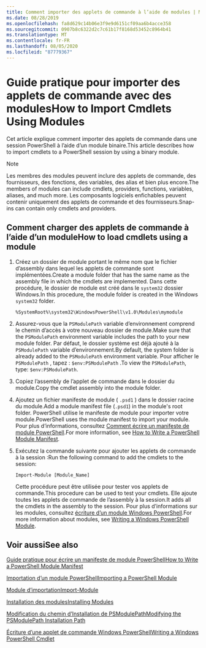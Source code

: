```yaml
---
title: Comment importer des applets de commande à l’aide de modules | Microsoft Docs
ms.date: 08/28/2019
ms.openlocfilehash: fa8d629c14b06e3f9e9d6151cf09aa6b4acce358
ms.sourcegitcommit: 0907b8c6322d2c7c61b17f8168d53452c8964b41
ms.translationtype: MT
ms.contentlocale: fr-FR
ms.lasthandoff: 08/05/2020
ms.locfileid: "87779367"
---
```

# <a name="how-to-import-cmdlets-using-modules"></a><span data-ttu-id="cd2a0-102">Guide pratique pour importer des applets de commande avec des modules</span><span class="sxs-lookup"><span data-stu-id="cd2a0-102">How to Import Cmdlets Using Modules</span></span>

<span data-ttu-id="cd2a0-103">Cet article explique comment importer des applets de commande dans une session PowerShell à l’aide d’un module binaire.</span><span class="sxs-lookup"><span data-stu-id="cd2a0-103">This article describes how to import cmdlets to a PowerShell session by using a binary module.</span></span>

> [!NOTE]
> <span data-ttu-id="cd2a0-104">Les membres des modules peuvent inclure des applets de commande, des fournisseurs, des fonctions, des variables, des alias et bien plus encore.</span><span class="sxs-lookup"><span data-stu-id="cd2a0-104">The members of modules can include cmdlets, providers, functions, variables, aliases, and much more.</span></span> <span data-ttu-id="cd2a0-105">Les composants logiciels enfichables peuvent contenir uniquement des applets de commande et des fournisseurs.</span><span class="sxs-lookup"><span data-stu-id="cd2a0-105">Snap-ins can contain only cmdlets and providers.</span></span>

## <a name="how-to-load-cmdlets-using-a-module"></a><span data-ttu-id="cd2a0-106">Comment charger des applets de commande à l’aide d’un module</span><span class="sxs-lookup"><span data-stu-id="cd2a0-106">How to load cmdlets using a module</span></span>

1. <span data-ttu-id="cd2a0-107">Créez un dossier de module portant le même nom que le fichier d’assembly dans lequel les applets de commande sont implémentées.</span><span class="sxs-lookup"><span data-stu-id="cd2a0-107">Create a module folder that has the same name as the assembly file in which the cmdlets are implemented.</span></span> <span data-ttu-id="cd2a0-108">Dans cette procédure, le dossier de module est créé dans le `system32` dossier Windows.</span><span class="sxs-lookup"><span data-stu-id="cd2a0-108">In this procedure, the module folder is created in the Windows `system32` folder.</span></span>

   `%SystemRoot%\system32\WindowsPowerShell\v1.0\Modules\mymodule`

1. <span data-ttu-id="cd2a0-109">Assurez-vous que la `PSModulePath` variable d’environnement comprend le chemin d’accès à votre nouveau dossier de module.</span><span class="sxs-lookup"><span data-stu-id="cd2a0-109">Make sure that the `PSModulePath` environment variable includes the path to your new module folder.</span></span> <span data-ttu-id="cd2a0-110">Par défaut, le dossier système est déjà ajouté à la `PSModulePath` variable d’environnement.</span><span class="sxs-lookup"><span data-stu-id="cd2a0-110">By default, the system folder is already added to the `PSModulePath` environment variable.</span></span> <span data-ttu-id="cd2a0-111">Pour afficher le `PSModulePath` , tapez : `$env:PSModulePath` .</span><span class="sxs-lookup"><span data-stu-id="cd2a0-111">To view the `PSModulePath`, type: `$env:PSModulePath`.</span></span>

1. <span data-ttu-id="cd2a0-112">Copiez l’assembly de l’applet de commande dans le dossier du module.</span><span class="sxs-lookup"><span data-stu-id="cd2a0-112">Copy the cmdlet assembly into the module folder.</span></span>

1. <span data-ttu-id="cd2a0-113">Ajoutez un fichier manifeste de module ( `.psd1` ) dans le dossier racine du module.</span><span class="sxs-lookup"><span data-stu-id="cd2a0-113">Add a module manifest file (`.psd1`) in the module's root folder.</span></span> <span data-ttu-id="cd2a0-114">PowerShell utilise le manifeste de module pour importer votre module.</span><span class="sxs-lookup"><span data-stu-id="cd2a0-114">PowerShell uses the module manifest to import your module.</span></span> <span data-ttu-id="cd2a0-115">Pour plus d’informations, consultez [Comment écrire un manifeste de module PowerShell](../module/how-to-write-a-powershell-module-manifest.md).</span><span class="sxs-lookup"><span data-stu-id="cd2a0-115">For more information, see [How to Write a PowerShell Module Manifest](../module/how-to-write-a-powershell-module-manifest.md).</span></span>

1. <span data-ttu-id="cd2a0-116">Exécutez la commande suivante pour ajouter les applets de commande à la session :</span><span class="sxs-lookup"><span data-stu-id="cd2a0-116">Run the following command to add the cmdlets to the session:</span></span>

   `Import-Module [Module_Name]`

   <span data-ttu-id="cd2a0-117">Cette procédure peut être utilisée pour tester vos applets de commande.</span><span class="sxs-lookup"><span data-stu-id="cd2a0-117">This procedure can be used to test your cmdlets.</span></span> <span data-ttu-id="cd2a0-118">Elle ajoute toutes les applets de commande de l’assembly à la session.</span><span class="sxs-lookup"><span data-stu-id="cd2a0-118">It adds all the cmdlets in the assembly to the session.</span></span> <span data-ttu-id="cd2a0-119">Pour plus d’informations sur les modules, consultez [écriture d’un module Windows PowerShell](../module/writing-a-windows-powershell-module.md).</span><span class="sxs-lookup"><span data-stu-id="cd2a0-119">For more information about modules, see [Writing a Windows PowerShell Module](../module/writing-a-windows-powershell-module.md).</span></span>

## <a name="see-also"></a><span data-ttu-id="cd2a0-120">Voir aussi</span><span class="sxs-lookup"><span data-stu-id="cd2a0-120">See also</span></span>

[<span data-ttu-id="cd2a0-121">Guide pratique pour écrire un manifeste de module PowerShell</span><span class="sxs-lookup"><span data-stu-id="cd2a0-121">How to Write a PowerShell Module Manifest</span></span>](../module/how-to-write-a-powershell-module-manifest.md)

[<span data-ttu-id="cd2a0-122">Importation d’un module PowerShell</span><span class="sxs-lookup"><span data-stu-id="cd2a0-122">Importing a PowerShell Module</span></span>](../module/importing-a-powershell-module.md)

[<span data-ttu-id="cd2a0-123">Module d’importation</span><span class="sxs-lookup"><span data-stu-id="cd2a0-123">Import-Module</span></span>](/powershell/module/Microsoft.PowerShell.Core/Import-Module)

[<span data-ttu-id="cd2a0-124">Installation des modules</span><span class="sxs-lookup"><span data-stu-id="cd2a0-124">Installing Modules</span></span>](../module/installing-a-powershell-module.md)

[<span data-ttu-id="cd2a0-125">Modification du chemin d’Installation de PSModulePath</span><span class="sxs-lookup"><span data-stu-id="cd2a0-125">Modifying the PSModulePath Installation Path</span></span>](../module/modifying-the-psmodulepath-installation-path.md)

[<span data-ttu-id="cd2a0-126">Écriture d’une applet de commande Windows PowerShell</span><span class="sxs-lookup"><span data-stu-id="cd2a0-126">Writing a Windows PowerShell Cmdlet</span></span>](../cmdlet/cmdlet-overview.md)
